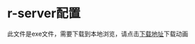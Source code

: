 # r-server配置

此文件是exe文件，需要下载到本地浏览，请点击[下载地址](http://resource.3cwdb.com/kailong-donghua/服务器安装_4R_SERVER安装.exe)下载动画

